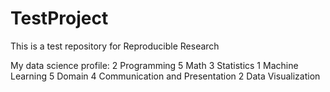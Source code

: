 # TestProject
This is a test repository for Reproducible Research

My data science profile:
2  Programming
5  Math
3  Statistics
1  Machine Learning
5  Domain
4  Communication and Presentation
2  Data Visualization

